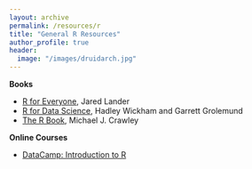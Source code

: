```yaml
---
layout: archive
permalink: /resources/r
title: "General R Resources"
author_profile: true
header:
  image: "/images/druidarch.jpg"
---
```


<b>Books</b>
+ [R for Everyone](https://www.amazon.com/Everyone-Advanced-Analytics-Graphics-Addison-Wesley/dp/013454692X/ref=sr_1_1?keywords=r+for+everyone&qid=1556410843&s=gateway&sr=8-1), Jared Lander
+ [R for Data Science](https://www.amazon.com/Data-Science-Transform-Visualize-Model/dp/1491910399/ref=sr_1_4?keywords=r+for+everyone&qid=1556410843&s=gateway&sr=8-4), Hadley Wickham and Garrett Grolemund
+ [The R Book](https://www.amazon.com/R-Book-Michael-J-Crawley/dp/0470973927/ref=sr_1_6?keywords=r+book&qid=1556410995&s=gateway&sr=8-6), Michael J. Crawley

<b>Online Courses</b>
+ [DataCamp: Introduction to R](https://www.datacamp.com/courses/free-introduction-to-r)
